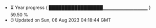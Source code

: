 - ⏳ Year progress { █████████████████▁▁▁▁▁▁▁▁▁▁▁▁▁ } 59.50 %
- ⏰ Updated on Sun, 06 Aug 2023 04:18:44 GMT

